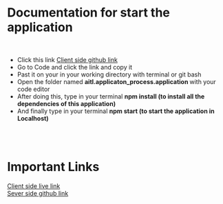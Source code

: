 <h1>Documentation for start the application</h1>
<br>
<ul>
<li> Click this link <a target="_blank" rel="noreferrer" href="https://github.com/azizulhakim0794/aitl.applicaton_process.application">Client side github link</a></li>
<li> Go to Code and click  the link and copy it</li>
<li> Past it on your in your working directory with terminal or git bash</li>
<li> Open the folder named <b> aitl.applicaton_process.application </b> with your code editor</li>
<li> After doing this, type in your terminal <b>npm install (to install all the dependencies of this application)</b></li>
<li> And finally  type in your terminal <b>npm start (to start the application in Localhost)</b></li>
</ul>
</br>
</br>
<h1>Important Links</h1>
 <a target="_blank" rel="noreferrer" href="https://github.com/azizulhakim0794/aitl.applicaton_process.application">Client side live link</a>
</br>
 <a target="_blank" rel="noreferrer" href="https://github.com/azizulhakim0794/employee-server">Sever side github link</a>